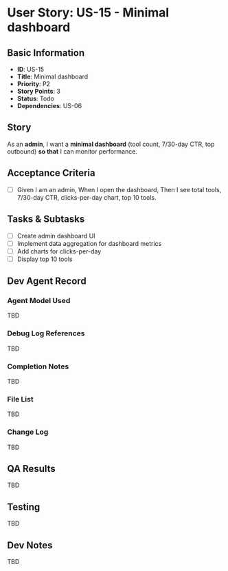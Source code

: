 # User Story: US-15 - Minimal dashboard

## Basic Information
- **ID**: US-15
- **Title**: Minimal dashboard
- **Priority**: P2
- **Story Points**: 3
- **Status**: Todo
- **Dependencies**: US-06

## Story
As an **admin**, I want a **minimal dashboard** (tool count, 7/30-day CTR, top outbound) **so that** I can monitor performance.

## Acceptance Criteria
- [ ] Given I am an admin, When I open the dashboard, Then I see total tools, 7/30-day CTR, clicks-per-day chart, top 10 tools.

## Tasks & Subtasks
- [ ] Create admin dashboard UI
- [ ] Implement data aggregation for dashboard metrics
- [ ] Add charts for clicks-per-day
- [ ] Display top 10 tools

## Dev Agent Record
### Agent Model Used
TBD

### Debug Log References
TBD

### Completion Notes
TBD

### File List
TBD

### Change Log
TBD

## QA Results
TBD

## Testing
TBD

## Dev Notes
TBD